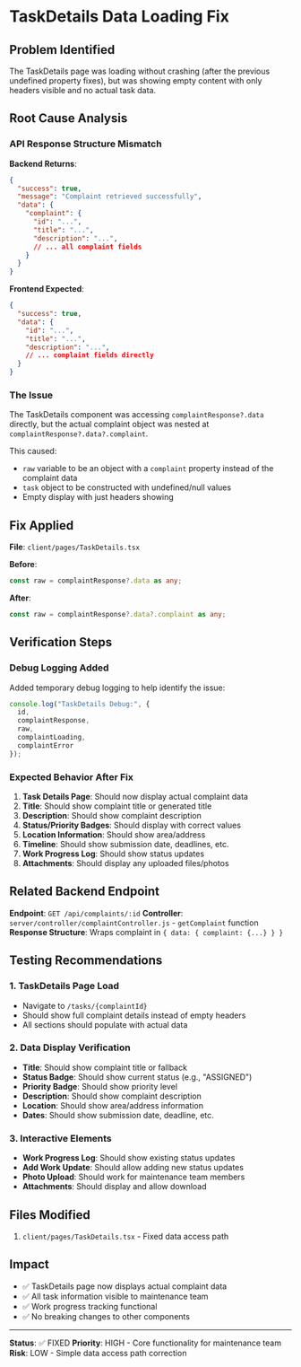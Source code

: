 # TaskDetails Data Loading Fix

## Problem Identified
The TaskDetails page was loading without crashing (after the previous undefined property fixes), but was showing empty content with only headers visible and no actual task data.

## Root Cause Analysis

### API Response Structure Mismatch
**Backend Returns**:
```json
{
  "success": true,
  "message": "Complaint retrieved successfully", 
  "data": {
    "complaint": {
      "id": "...",
      "title": "...",
      "description": "...",
      // ... all complaint fields
    }
  }
}
```

**Frontend Expected**:
```json
{
  "success": true,
  "data": {
    "id": "...",
    "title": "...", 
    "description": "...",
    // ... complaint fields directly
  }
}
```

### The Issue
The TaskDetails component was accessing `complaintResponse?.data` directly, but the actual complaint object was nested at `complaintResponse?.data?.complaint`.

This caused:
- `raw` variable to be an object with a `complaint` property instead of the complaint data
- `task` object to be constructed with undefined/null values
- Empty display with just headers showing

## Fix Applied

**File**: `client/pages/TaskDetails.tsx`

**Before**:
```typescript
const raw = complaintResponse?.data as any;
```

**After**:
```typescript
const raw = complaintResponse?.data?.complaint as any;
```

## Verification Steps

### Debug Logging Added
Added temporary debug logging to help identify the issue:
```typescript
console.log("TaskDetails Debug:", {
  id,
  complaintResponse,
  raw,
  complaintLoading,
  complaintError
});
```

### Expected Behavior After Fix
1. **Task Details Page**: Should now display actual complaint data
2. **Title**: Should show complaint title or generated title
3. **Description**: Should show complaint description
4. **Status/Priority Badges**: Should display with correct values
5. **Location Information**: Should show area/address
6. **Timeline**: Should show submission date, deadlines, etc.
7. **Work Progress Log**: Should show status updates
8. **Attachments**: Should display any uploaded files/photos

## Related Backend Endpoint

**Endpoint**: `GET /api/complaints/:id`
**Controller**: `server/controller/complaintController.js` - `getComplaint` function
**Response Structure**: Wraps complaint in `{ data: { complaint: {...} } }`

## Testing Recommendations

### 1. TaskDetails Page Load
- Navigate to `/tasks/{complaintId}` 
- Should show full complaint details instead of empty headers
- All sections should populate with actual data

### 2. Data Display Verification
- **Title**: Should show complaint title or fallback
- **Status Badge**: Should show current status (e.g., "ASSIGNED")
- **Priority Badge**: Should show priority level
- **Description**: Should show complaint description
- **Location**: Should show area/address information
- **Dates**: Should show submission date, deadline, etc.

### 3. Interactive Elements
- **Work Progress Log**: Should show existing status updates
- **Add Work Update**: Should allow adding new status updates
- **Photo Upload**: Should work for maintenance team members
- **Attachments**: Should display and allow download

## Files Modified
1. `client/pages/TaskDetails.tsx` - Fixed data access path

## Impact
- ✅ TaskDetails page now displays actual complaint data
- ✅ All task information visible to maintenance team
- ✅ Work progress tracking functional
- ✅ No breaking changes to other components

---

**Status**: ✅ FIXED
**Priority**: HIGH - Core functionality for maintenance team
**Risk**: LOW - Simple data access path correction